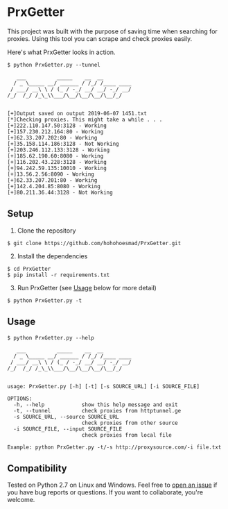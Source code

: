 # PrxGetter

This project was built with the purpose of saving time when searching for proxies. Using this tool you can scrape and check proxies easily. 

Here's what PrxGetter looks in action.

```
$ python PrxGetter.py --tunnel

   ___          _____    __  __
  / _ \_____ __/ ______ / /_/ /____ ____
 / ___/ __\ \ / (_ / -_/ __/ __/ -_/ __/
/_/  /_/ /_\_\\___/\__/\__/\__/\__/_/


[+]Output saved on output 2019-06-07 1451.txt
[*]Checking proxies. This might take a while . . .
[+]222.110.147.50:3128 - Working
[+]157.230.212.164:80 - Working
[+]62.33.207.202:80 - Working
[+]35.158.114.186:3128 - Not Working
[+]203.246.112.133:3128 - Working
[+]185.62.190.60:8080 - Working
[+]116.202.43.228:3128 - Working
[+]94.242.59.135:10010 - Working
[+]13.56.2.56:8090 - Working
[+]62.33.207.201:80 - Working
[+]142.4.204.85:8080 - Working
[+]80.211.36.44:3128 - Not Working

```

## Setup

1) Clone the repository

```
$ git clone https://github.com/hohohoesmad/PrxGetter.git
```

2) Install the dependencies

```
$ cd PrxGetter
$ pip install -r requirements.txt
```

3) Run PrxGetter (see [Usage](#usage) below for more detail)

```
$ python PrxGetter.py -t
```

## Usage

```
$ python PrxGetter.py --help

   ___          _____    __  __
  / _ \_____ __/ ______ / /_/ /____ ____
 / ___/ __\ \ / (_ / -_/ __/ __/ -_/ __/
/_/  /_/ /_\_\\___/\__/\__/\__/\__/_/


usage: PrxGetter.py [-h] [-t] [-s SOURCE_URL] [-i SOURCE_FILE]

OPTIONS:
  -h, --help            show this help message and exit
  -t, --tunnel          check proxies from httptunnel.ge
  -s SOURCE_URL, --source SOURCE_URL
                        check proxies from other source
  -i SOURCE_FILE, --input SOURCE_FILE
                        check proxies from local file

Example: python PrxGetter.py -t/-s http://proxysource.com/-i file.txt

```

## Compatibility

Tested on Python 2.7 on Linux and Windows. Feel free to [open an issue] if you have bug reports or questions. If you want to collaborate, you're welcome.

[open an issue]: https://github.com/hohohoesmad/PrxGetter/issues/new